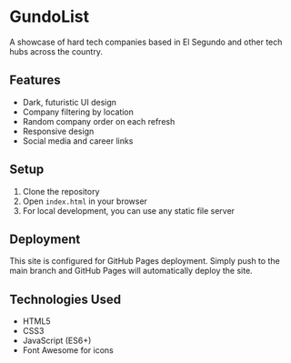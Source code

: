 # GundoList

A showcase of hard tech companies based in El Segundo and other tech hubs across the country.

## Features

- Dark, futuristic UI design
- Company filtering by location
- Random company order on each refresh
- Responsive design
- Social media and career links

## Setup

1. Clone the repository
2. Open `index.html` in your browser
3. For local development, you can use any static file server

## Deployment

This site is configured for GitHub Pages deployment. Simply push to the main branch and GitHub Pages will automatically deploy the site.

## Technologies Used

- HTML5
- CSS3
- JavaScript (ES6+)
- Font Awesome for icons 
